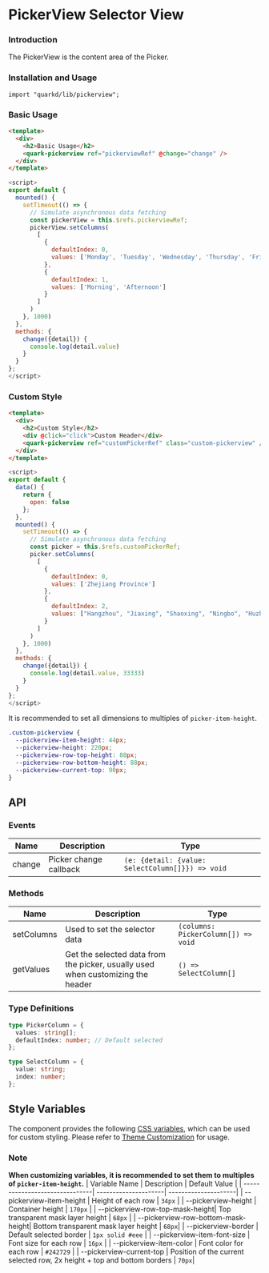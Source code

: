 # PickerView Selector View

### Introduction

The PickerView is the content area of the Picker.

### Installation and Usage

```tsx
import "quarkd/lib/pickerview";
```

### Basic Usage

```html
<template>
  <div>
    <h2>Basic Usage</h2>
    <quark-pickerview ref="pickerviewRef" @change="change" />
  </div>
</template>
```

```js
<script>
export default {
  mounted() {
    setTimeout(() => {
      // Simulate asynchronous data fetching
      const pickerView = this.$refs.pickerviewRef;
      pickerView.setColumns(
        [
          {
            defaultIndex: 0,
            values: ['Monday', 'Tuesday', 'Wednesday', 'Thursday', 'Friday']
          },
          {
            defaultIndex: 1,
            values: ['Morning', 'Afternoon']
          }
        ]
      )
    }, 1000)
  },
  methods: {
    change({detail}) {
      console.log(detail.value)
    }
  }
};
</script>
```

### Custom Style

```html
<template>
  <div>
    <h2>Custom Style</h2>
    <div @click="click">Custom Header</div>
    <quark-pickerview ref="customPickerRef" class="custom-pickerview" />
  </div>
</template>
```

```js
<script>
export default {
  data() {
    return {
      open: false
    };
  },
  mounted() {
    setTimeout(() => {
      // Simulate asynchronous data fetching
      const picker = this.$refs.customPickerRef;
      picker.setColumns(
        [
          {
            defaultIndex: 0,
            values: ['Zhejiang Province']
          },
          {
            defaultIndex: 2,
            values: ["Hangzhou", "Jiaxing", "Shaoxing", "Ningbo", "Huzhou", "Qiandao Lake"]
          }
        ]
      )
    }, 1000)
  },
  methods: {
    change({detail}) {
      console.log(detail.value, 33333)
    }
  }
};
</script>
```

It is recommended to set all dimensions to multiples of `picker-item-height`.

```css
.custom-pickerview {
  --pickerview-item-height: 44px;
  --pickerview-height: 220px;
  --pickerview-row-top-height: 88px;
  --pickerview-row-bottom-height: 88px;
  --pickerview-current-top: 90px;
}
```

## API

### Events

| Name   | Description            | Type                                             |
| ------ | ---------------------- | ------------------------------------------------ |
| change | Picker change callback | `(e: {detail: {value: SelectColumn[]}}) => void` |

### Methods

| Name       | Description                                                                     | Type                                |
| ---------- | ------------------------------------------------------------------------------- | ----------------------------------- |
| setColumns | Used to set the selector data                                                   | `(columns: PickerColumn[]) => void` |
| getValues  | Get the selected data from the picker, usually used when customizing the header | `() => SelectColumn[]`              |

### Type Definitions

```ts
type PickerColumn = {
  values: string[];
  defaultIndex: number; // Default selected
};

type SelectColumn = {
  value: string;
  index: number;
};
```

## Style Variables

The component provides the following [CSS variables](https://developer.mozilla.org/en-US/docs/Web/CSS/Using_CSS_custom_properties), which can be used for custom styling. Please refer to [Theme Customization](#/en-US/guide/theme) for usage.

### Note

**When customizing variables, it is recommended to set them to multiples of `picker-item-height`.**
| Variable Name | Description | Default Value |
| -------------------------------| ---------------------| ---------------------|
| --pickerview-item-height | Height of each row | `34px` |
| --pickerview-height | Container height | `170px` |
| --pickerview-row-top-mask-height| Top transparent mask layer height | `68px` |
| --pickerview-row-bottom-mask-height| Bottom transparent mask layer height | `68px`|
| --pickerview-border | Default selected border | `1px solid #eee` |
| --pickerview-item-font-size | Font size for each row | `16px` |
| --pickerview-item-color | Font color for each row | `#242729` |
| --pickerview-current-top | Position of the current selected row, 2x height + top and bottom borders | `70px`|

